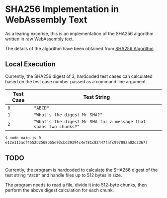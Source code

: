 # SHA256 Implementation in WebAssembly Text

As a learing excerise, this is an implementation of the SHA256 algorithm written in raw WebAssembly text.

The details of the algorithm have been obtained from [SHA256 Algorithm](https://sha256algorithm.com/)

## Local Execution

Currently, the SHA256 digest of 3, hardcoded test cases can calculated based on the test case number passed as a command line argument.

| Test Case | Test String
|---|---
| `0` | `"ABCD"`
| `1` | `"What's the digest Mr SHA?"`
| `2` | `"What's the digest Mr SHA for a message that spans two chunks?"`

```bash
$ node main.js 0
e12e115acf4552b2568b55e93cbd39394c4ef81c82447fafc997882a02d23677
```

## TODO

Currently, the program is hardcoded to calculate the SHA256 digest of the test string `"ABCD"` and handle files up to 512 bytes in size.

The program needs to read a file, divide it into 512-byte chunks, then perform the above digest calculation for each chunk.
